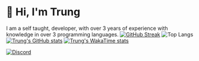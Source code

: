 # 👋 Hi, I'm Trung
I am a self taught, developer, with over 3 years of experience with knowledge in over 3 programming languages.
[![GitHub Streak](https://streak-stats.demolab.com?user=vuthanhtrung2010&theme=dark&hide_border=true)](https://git.io/streak-stats)
![Top Langs](https://github-readme-stats.vercel.app/api/top-langs/?username=vuthanhtrung2010&size_weight=0.5&count_weight=0.5&theme=cobalt)
[![Trung's GitHub stats](https://github-readme-stats.vercel.app/api?username=vuthanhtrung2010&theme=cobalt)](https://github.com/anuraghazra/github-readme-stats)
[![Trung's WakaTime stats](https://github-readme-stats.vercel.app/api/wakatime?username=devtrung&theme=cobalt)](https://github.com/anuraghazra/github-readme-stats)

[![Discord](https://lanyard.cnrad.dev/api/1139406664584409159)](https://discord.com/users/1139406664584409159)
